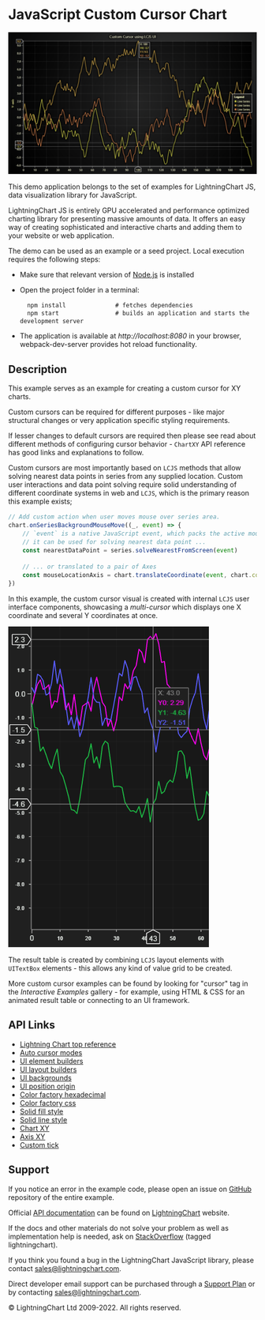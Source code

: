 # JavaScript Custom Cursor Chart

![JavaScript Custom Cursor Chart](CustomCursor-darkGold.png)

This demo application belongs to the set of examples for LightningChart JS, data visualization library for JavaScript.

LightningChart JS is entirely GPU accelerated and performance optimized charting library for presenting massive amounts of data. It offers an easy way of creating sophisticated and interactive charts and adding them to your website or web application.

The demo can be used as an example or a seed project. Local execution requires the following steps:

-   Make sure that relevant version of [Node.js](https://nodejs.org/en/download/) is installed
-   Open the project folder in a terminal:

          npm install              # fetches dependencies
          npm start                # builds an application and starts the development server

-   The application is available at _http://localhost:8080_ in your browser, webpack-dev-server provides hot reload functionality.


## Description

This example serves as an example for creating a custom cursor for XY charts.

Custom cursors can be required for different purposes - like major structural changes or very application specific styling requirements.

If lesser changes to default cursors are required then please see read about different methods of configuring cursor behavior - `ChartXY` API reference has good links and explanations to follow.

Custom cursors are most importantly based on `LCJS` methods that allow solving nearest data points in series from any supplied location.
Custom user interactions and data point solving require solid understanding of different coordinate systems in web and `LCJS`, which is the primary reason this example exists;

```javascript
// Add custom action when user moves mouse over series area.
chart.onSeriesBackgroundMouseMove((_, event) => {
    // `event` is a native JavaScript event, which packs the active mouse location in `clientX` and `clientY` properties.
    // it can be used for solving nearest data point ...
    const nearestDataPoint = series.solveNearestFromScreen(event)

    // ... or translated to a pair of Axes
    const mouseLocationAxis = chart.translateCoordinate(event, chart.coordsAxis)
})
```

In this example, the custom cursor visual is created with internal `LCJS` user interface components, showcasing a _multi-cursor_ which displays one X coordinate and several Y coordinates at once.

![](./assets/cursor.png)

The result table is created by combining `LCJS` layout elements with `UITextBox` elements - this allows any kind of value grid to be created.

More custom cursor examples can be found by looking for "cursor" tag in the _Interactive Examples_ gallery - for example, using HTML & CSS for an animated result table or connecting to an UI framework.


## API Links

* [Lightning Chart top reference]
* [Auto cursor modes]
* [UI element builders]
* [UI layout builders]
* [UI backgrounds]
* [UI position origin]
* [Color factory hexadecimal]
* [Color factory css]
* [Solid fill style]
* [Solid line style]
* [Chart XY]
* [Axis XY]
* [Custom tick]


## Support

If you notice an error in the example code, please open an issue on [GitHub][0] repository of the entire example.

Official [API documentation][1] can be found on [LightningChart][2] website.

If the docs and other materials do not solve your problem as well as implementation help is needed, ask on [StackOverflow][3] (tagged lightningchart).

If you think you found a bug in the LightningChart JavaScript library, please contact sales@lightningchart.com.

Direct developer email support can be purchased through a [Support Plan][4] or by contacting sales@lightningchart.com.

[0]: https://github.com/Arction/
[1]: https://lightningchart.com/lightningchart-js-api-documentation/
[2]: https://lightningchart.com
[3]: https://stackoverflow.com/questions/tagged/lightningchart
[4]: https://lightningchart.com/support-services/

© LightningChart Ltd 2009-2022. All rights reserved.


[Lightning Chart top reference]: https://lightningchart.com/js-charts/api-documentation/v5.2.0/interfaces/LightningChart.html
[Auto cursor modes]: https://lightningchart.com/js-charts/api-documentation/v5.2.0/enums/AutoCursorModes.html
[UI element builders]: https://lightningchart.com/js-charts/api-documentation/v5.2.0/variables/UIElementBuilders.html
[UI layout builders]: https://lightningchart.com/js-charts/api-documentation/v5.2.0/variables/UILayoutBuilders.html
[UI backgrounds]: https://lightningchart.com/js-charts/api-documentation/v5.2.0/variables/UIBackgrounds.html
[UI position origin]: https://lightningchart.com/js-charts/api-documentation/v5.2.0/variables/UIOrigins.html
[Color factory hexadecimal]: https://lightningchart.com/js-charts/api-documentation/v5.2.0/functions/ColorHEX.html
[Color factory css]: https://lightningchart.com/js-charts/api-documentation/v5.2.0/functions/ColorCSS.html
[Solid fill style]: https://lightningchart.com/js-charts/api-documentation/v5.2.0/classes/SolidFill.html
[Solid line style]: https://lightningchart.com/js-charts/api-documentation/v5.2.0/classes/SolidLine.html
[Chart XY]: https://lightningchart.com/js-charts/api-documentation/v5.2.0/classes/ChartXY.html
[Axis XY]: https://lightningchart.com/js-charts/api-documentation/v5.2.0/classes/Axis.html
[Custom tick]: https://lightningchart.com/js-charts/api-documentation/v5.2.0/classes/CustomTick.html

